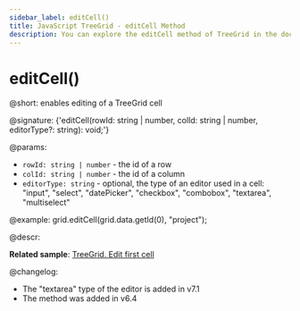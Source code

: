 ```yaml
---
sidebar_label: editCell()
title: JavaScript TreeGrid - editCell Method 
description: You can explore the editCell method of TreeGrid in the documentation of the DHTMLX JavaScript UI library. Browse developer guides and API reference, try out code examples and live demos, and download a free 30-day evaluation version of DHTMLX Suite.
---
```


# editCell()

@short: enables editing of a TreeGrid cell

@signature: {'editCell(rowId: string | number, colId: string | number, editorType?: string): void;'}

@params:
- `rowId: string | number` - the id of a row
- `colId: string | number` - the id of a column
- `editorType: string` - optional, the type of an editor used in a cell: "input", "select", "datePicker", "checkbox", "combobox", "textarea", "multiselect"

@example:
grid.editCell(grid.data.getId(0), "project");

@descr:

**Related sample**: [TreeGrid. Edit first cell](https://snippet.dhtmlx.com/zm6wh1ss)

@changelog:
- The "textarea" type of the editor is added in v7.1
- The method was added in v6.4

[comment]: # (@related: treegrid/usage.md#editing-data)